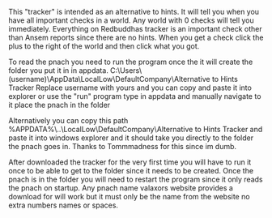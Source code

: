 This "tracker" is intended as an alternative to hints. It will tell you when you have all important checks in a world. Any world with 0 checks will tell you immediately. Everything on Redbuddhas tracker is an important check other than Ansem reports since there are no hints. When you get a check click the plus to the right of the world and then click what you got.

To read the pnach you need to run the program once the it will create the folder you put it in in appdata. C:\Users\\(username)\AppData\LocalLow\DefaultCompany\Alternative to Hints Tracker 
Replace username with yours and you can copy and paste it into explorer or use the "run" program type in appdata and manually navigate to it place the pnach in the folder

Alternatively you can copy this path
%APPDATA%\\..\LocalLow\DefaultCompany\Alternative to Hints Tracker
and paste it into windows explorer and it should take you directly to the folder the pnach goes in.
Thanks to Tommmadness for this since im dumb.

After downloaded the tracker for the very first time you will have to run it once to be able to get to the folder since it needs to be created. Once the pnach is in the folder you will need to restart the program since it only reads the pnach on startup. Any pnach name valaxors website provides a download for will work but it must only be the name from the website no extra numbers names or spaces.
